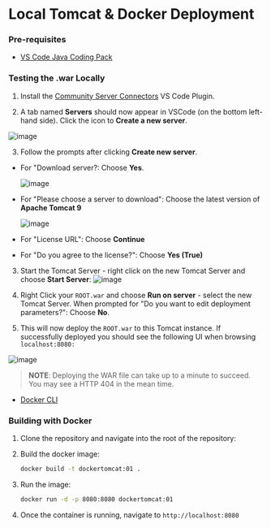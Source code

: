 # Local Tomcat & Docker Deployment
### Pre-requisites
* [VS Code Java Coding Pack](https://code.visualstudio.com/docs/languages/java#_install-visual-studio-code-for-java)
### Testing the .war Locally
1. Install the [Community Server Connectors](https://marketplace.visualstudio.com/items?itemName=redhat.vscode-community-server-connector) VS Code Plugin.

2. A tab named **Servers** should now appear in VSCode (on the bottom left-hand side). Click the icon to **Create a new server**. 

![image](https://user-images.githubusercontent.com/31021304/202042084-b6ddbfed-b3af-46e2-910f-95c584bf415c.png)

3. Follow the prompts after clicking **Create new server**. 
- For "Download server?: Choose **Yes**.

    ![image](https://user-images.githubusercontent.com/31021304/202042258-11d862c7-6d9d-4cf2-a5b7-2a564cf842f0.png)

- For "Please choose a server to download": Choose the latest version of **Apache Tomcat 9**

    ![image](https://user-images.githubusercontent.com/31021304/202042312-d8cba0a6-23c1-491a-b3e0-2c91a2bddc67.png)

- For "License URL": Choose **Continue**
- For "Do you agree to the license?": Choose **Yes (True)**

3. Start the Tomcat Server - right click on the new Tomcat Server and choose **Start Server**:
![image](https://user-images.githubusercontent.com/31021304/202043089-1473512d-2286-4a10-8470-17b48d173a4d.png)


4. Right Click your `ROOT.war` and choose **Run on server** - select the new Tomcat Server. When prompted for "Do you want to edit deployment parameters?": Choose **No**.

5. This will now deploy the `ROOT.war` to this Tomcat instance. If successfully deployed you should see the following UI when browsing `localhost:8080:`

![image](https://user-images.githubusercontent.com/31021304/202043587-af3255e1-5531-45ad-97b7-039ce52f82ca.png)


> **NOTE**: Deploying the WAR file can take up to a minute to succeed. You may see a HTTP 404 in the mean time.

* [Docker CLI](https://docs.docker.com/install/)

### Building with Docker

1. Clone the repository and navigate into the root of the repository:

1. Build the docker image:

    ```bash
    docker build -t dockertomcat:01 .
    ```

1. Run the image:

    ```bash
    docker run -d -p 8080:8080 dockertomcat:01
    ```

1. Once the container is running, navigate to `http://localhost:8080`

